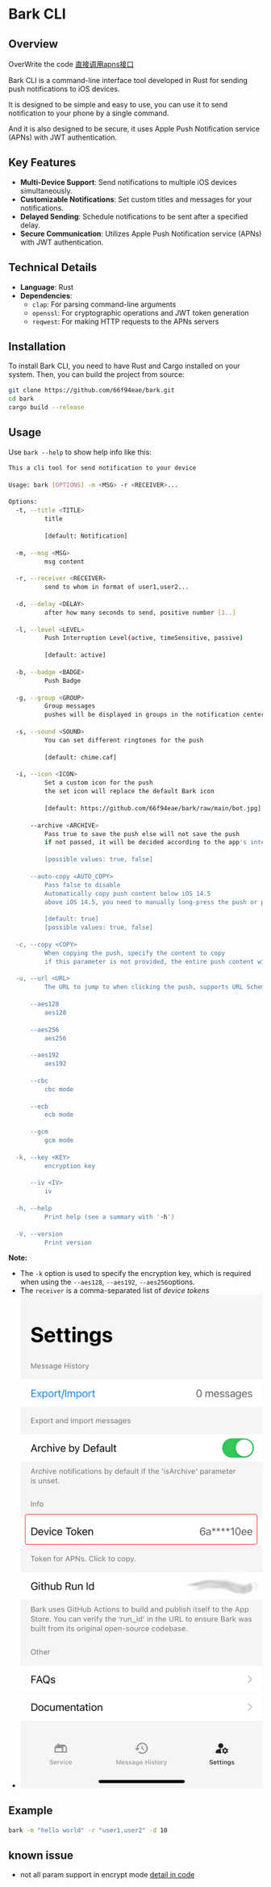 # Bark CLI

## Overview

OverWrite the code [直接调用apns接口](https://bark.day.app/#/apns?id=%e7%9b%b4%e6%8e%a5%e8%b0%83%e7%94%a8apns%e6%8e%a5%e5%8f%a3)

Bark CLI is a command-line interface tool developed in Rust for sending push notifications to iOS devices.

It is designed to be simple and easy to use, you can use it to send notification to your phone by a single command.

And it is also designed to be secure, it uses Apple Push Notification service (APNs) with JWT authentication.

## Key Features

- **Multi-Device Support**: Send notifications to multiple iOS devices simultaneously.
- **Customizable Notifications**: Set custom titles and messages for your notifications.
- **Delayed Sending**: Schedule notifications to be sent after a specified delay.
- **Secure Communication**: Utilizes Apple Push Notification service (APNs) with JWT authentication.

## Technical Details

- **Language**: Rust
- **Dependencies**:
  - `clap`: For parsing command-line arguments
  - `openssl`: For cryptographic operations and JWT token generation
  - `reqwest`: For making HTTP requests to the APNs servers

## Installation

To install Bark CLI, you need to have Rust and Cargo installed on your system. Then, you can build the project from source:

```bash
git clone https://github.com/66f94eae/bark.git
cd bark
cargo build --release
```

## Usage

Use ```bark --help``` to show help info like this:

```bash
This a cli tool for send notification to your device

Usage: bark [OPTIONS] -m <MSG> -r <RECEIVER>...

Options:
  -t, --title <TITLE>
          title
          
          [default: Notification]

  -m, --msg <MSG>
          msg content

  -r, --receiver <RECEIVER>
          send to whom in format of user1,user2...

  -d, --delay <DELAY>
          after how many seconds to send, positive number [1..]

  -l, --level <LEVEL>
          Push Interruption Level(active, timeSensitive, passive)
          
          [default: active]

  -b, --badge <BADGE>
          Push Badge

  -g, --group <GROUP>
          Group messages
          pushes will be displayed in groups in the notification center

  -s, --sound <SOUND>
          You can set different ringtones for the push
          
          [default: chime.caf]

  -i, --icon <ICON>
          Set a custom icon for the push
          the set icon will replace the default Bark icon
          
          [default: https://github.com/66f94eae/bark/raw/main/bot.jpg]

      --archive <ARCHIVE>
          Pass true to save the push else will not save the push
          if not passed, it will be decided according to the app's internal settings
          
          [possible values: true, false]

      --auto-copy <AUTO_COPY>
          Pass false to disable
          Automatically copy push content below iOS 14.5
          above iOS 14.5, you need to manually long-press the push or pull down the push
          
          [default: true]
          [possible values: true, false]

  -c, --copy <COPY>
          When copying the push, specify the content to copy
          if this parameter is not provided, the entire push content will be copied

  -u, --url <URL>
          The URL to jump to when clicking the push, supports URL Scheme and Universal Link

      --aes128
          aes128

      --aes256
          aes256

      --aes192
          aes192

      --cbc
          cbc mode

      --ecb
          ecb mode

      --gcm
          gcm mode

  -k, --key <KEY>
          encryption key

      --iv <IV>
          iv

  -h, --help
          Print help (see a summary with '-h')

  -V, --version
          Print version
```

**Note:** 
- The `-k` option is used to specify the encryption key, which is required when using the `--aes128`, `--aes192`, `--aes256`options.
- The `receiver` is a comma-separated list of *device tokens*
- ![how to get your device token](https://github.com/66f94eae/bark/raw/main/device_token.png "how to get your device token")

## Example

```bash
bark -m "hello world" -r "user1,user2" -d 10
```

## known issue
- not all param support in encrypt mode [detail in code](https://github.com/Finb/Bark/blob/master/NotificationServiceExtension/Processor/CiphertextProcessor.swift#L13)